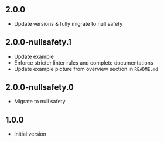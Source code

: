 ## 2.0.0

- Update versions & fully migrate to null safety

## 2.0.0-nullsafety.1

- Update example
- Enforce stricter linter rules and complete documentations
- Update example picture from overview section in `README.md`

## 2.0.0-nullsafety.0

- Migrate to null safety

## 1.0.0

- Initial version
